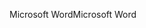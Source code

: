 <span data-ttu-id="8b66b-101">Microsoft Word</span><span class="sxs-lookup"><span data-stu-id="8b66b-101">Microsoft Word</span></span>
